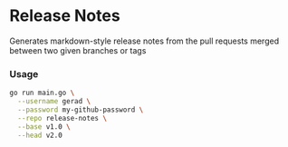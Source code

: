 # Release Notes

Generates markdown-style release notes from the pull requests merged between
two given branches or tags

### Usage

```sh
go run main.go \
  --username gerad \
  --password my-github-password \
  --repo release-notes \
  --base v1.0 \
  --head v2.0
```

